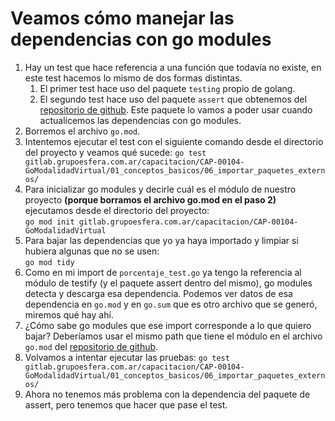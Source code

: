 # Veamos cómo manejar las dependencias con go modules

1. Hay un test que hace referencia a una función que todavía no existe, en este test hacemos lo mismo de dos formas distintas.
   1. El primer test hace uso del paquete `testing` propio de golang.
   2. El segundo test hace uso del paquete `assert` que obtenemos del [repositorio de github](https://github.com/stretchr/testify). Este paquete lo vamos a poder usar cuando actualicemos las dependencias con go modules.
2. Borremos el archivo `go.mod`.
3. Intentemos ejecutar el test con el siguiente comando desde el directorio del proyecto y veamos qué sucede:
`go test gitlab.grupoesfera.com.ar/capacitacion/CAP-00104-GoModalidadVirtual/01_conceptos_basicos/06_importar_paquetes_externos/`
4. Para inicializar go modules y decirle cuál es el módulo de nuestro proyecto **(porque borramos el archivo go.mod en el paso 2)** ejecutamos desde el directorio del proyecto:  
`go mod init gitlab.grupoesfera.com.ar/capacitacion/CAP-00104-GoModalidadVirtual`
5. Para bajar las dependencias que yo ya haya importado y limpiar si hubiera algunas que no se usen:  
`go mod tidy`
6. Como en mi import de `porcentaje_test.go` ya tengo la referencia al módulo de testify (y el paquete assert dentro del mismo), go modules detecta y descarga esa dependencia. Podemos ver datos de esa dependencia en `go.mod` y en `go.sum` que es otro archivo que se generó, miremos qué hay ahí.
7. ¿Cómo sabe go modules que ese import corresponde a lo que quiero bajar? Deberíamos usar el mismo path que tiene el módulo en el archivo `go.mod` del [repositorio de github](https://github.com/stretchr/testify).
8. Volvamos a intentar ejecutar las pruebas:
`go test gitlab.grupoesfera.com.ar/capacitacion/CAP-00104-GoModalidadVirtual/01_conceptos_basicos/06_importar_paquetes_externos/`
9. Ahora no tenemos más problema con la dependencia del paquete de assert, pero tenemos que hacer que pase el test.  
